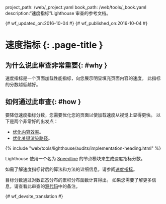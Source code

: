 project_path: /web/_project.yaml
book_path: /web/tools/_book.yaml
description:“速度指标”Lighthouse 审查的参考文档。

{# wf_updated_on:2016-10-04 #}
{# wf_published_on:2016-10-04 #}

# 速度指标 {: .page-title }

## 为什么说此审查非常重要{: #why }

速度指标是一个页面加载性能指标，向您展示明显填充页面内容的速度。
此指标的分数越低越好。

## 如何通过此审查{: #how }

要降低速度指标分数，您需要优化您的页面以使加载速度从视觉上显得更快。
以下是两个非常好的出发点：

* [优化内容效率](/web/fundamentals/performance/optimizing-content-efficiency/)。
* [优化关键渲染路径](/web/fundamentals/performance/critical-rendering-path/)。

{% include "web/tools/lighthouse/audits/implementation-heading.html" %}

Lighthouse 使用一个名为 [Speedline](https://github.com/pmdartus/speedline) 的节点模块来生成速度指标分数。



如需了解速度指标背后的算法和方法的详细信息，请参阅[速度指标](https://sites.google.com/a/webpagetest.org/docs/using-webpagetest/metrics/speed-index)。


目标分数通过对数正态分布的累积分布函数计算得出。
如果您需要了解更多信息，请查看此审查的[源代码](https://github.com/GoogleChrome/lighthouse/blob/master/lighthouse-core/audits/speed-index-metric.js)中的备注。




{# wf_devsite_translation #}
